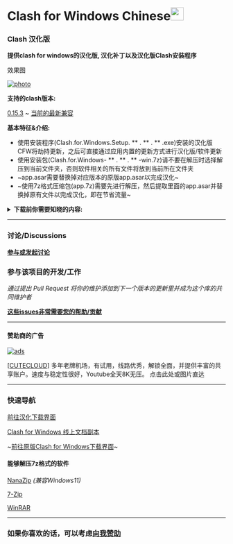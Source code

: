 # Clash for Windows Chinese<img src="https://github.com/Z-Siqi/Clash-for-Windows_Chinese/blob/main/image/image_clash.png?raw=true" width="30" height="30">
### Clash 汉化版

**提供clash for windows的汉化版, 汉化补丁以及汉化版Clash安装程序**

效果图

[![photo](https://github.com/user-attachments/assets/9df18f14-e7e9-45cf-afad-b75229cd9ee1)](https://github.com/Z-Siqi/Clash-for-Windows_Chinese/releases/)

**支持的clash版本:**

[0.15.3](https://github.com/Z-Siqi/Clash-for-Windows_Chinese/releases/tag/CFW-V0.15.3_CN-V4)
~
[当前的最新兼容](https://github.com/Z-Siqi/Clash-for-Windows_Chinese/releases/latest)

**基本特征&介绍:**

* 使用安装程序(Clash.for.Windows.Setup. ** . ** . ** .exe)安装的汉化版CFW将劫持更新，之后可直接通过应用内置的更新方式进行汉化版/软件更新
* 使用安装包(Clash.for.Windows- ** . ** . ** -win.7z)请不要在解压时选择解压到当前文件夹，否则软件相关的所有文件将放到当前所在文件夹
* ~app.asar需要替换掉对应版本的原版app.asar以完成汉化~
* ~使用7z格式压缩包(app.7z)需要先进行解压，然后提取里面的app.asar并替换掉原有文件以完成汉化，即在节省流量~

**<details><summary>下载前你需要知晓的内容:</summary>**

~**The repository was archived (Nov 3, 2023) due to: [README.md](https://github.com/Z-Siqi/Clash-for-Windows_Chinese/blob/main/CFW/README.md)**~

  **下载将代表你对以下内容无任何异议**

**非官方版本，Unofficial！** 

*简单来说，这个库提供的Clash for Windows是修改过的，请在向原版Clash for Windows反馈漏洞前先更换回原版*

**修改的方式/内容大致说明列表 (可能不适用于 Optimize 版本)**

    对Clash for Windows进行的修改:
      1, 修改"app.asar"文件中的"renderer.js"
      2, 修改"app.asar"文件中的"main.js"
      3, 修改"app.asar"文件中的其它内容(具体参见 https://github.com/Z-Siqi/Clash-for-Windows_Chinese/tree/main/app 目录下的所有 .md 文件)
    对Clash for Windows植入的第三方链接:
      1, https://github.com/Z-Siqi/Clash-for-Windows_Chinese-Attached
    对app.asar替换的文件:
      1, app.asar\dist\electron\static\*
    汉化的方式
      通过Notepad++进行替换 (已被淘汰)
        手动替换用表位置:
          Clash-for-Windows_Chinese/chinese_file/Clash_Sinicization_Comparison_Table
        下载链接:
          https://notepad-plus-plus.org/downloads/
      通过Replace Pioneer的Batch Rnuuer工具配合替换表进行批量替换
        替换表的位置:
          Clash-for-Windows_Chinese/chinese_file/Auto/main-chinese
          Clash-for-Windows_Chinese/chinese_file/Auto/renderer-chinese
        下载链接
          https://www.mind-pioneer.com/
      zh-cn.js的汉化方式:
        将文件中的"后"改为"前"
        在app.asar中的位置:
          app.asar\node_modules\moment\locale\zh-cn.js
    封包方式
      安装程序的封包程序:
        简易封包工具_3.2.0.1.exe (已被淘汰)
        Inno Setup Compiler
          下载链接:
            https://jrsoftware.org/isdl.php
      .7z扩展名的封包程序:
        7-zip (已弃用)
        下载链接:
          https://7-zip.org/
        NanaZip
        下载链接:
          In the Microsoft Store

**Optimize (优化) 版本**

源代码：https://github.com/Z-Siqi/Clash-for-Windows_Chinese/tree/main/app

**重要内容**

    ----------------------------------------------------
    * Important, You MUST agree!
    * 此项目不为中国大陆地区提供任何帮助与支持
    * 赞助商的一切内容与该库无关
    * 该库不承担由使用者造成的任何行为
    * 该库的所有内容仅存在于GitHub
    * 此汉化版适用于Clash for Windows免责声明的 1 ~ 6 条
    ----------------------------------------------------


**免责声明**

    免责声明如下:
      1. 本软件仅供学习和研究网络技术之用，用户必须遵守所在地区的法律法规，不得用于非法用途，本软件不对任何人的行为负责。 

      2. 用户在使用本软件时必须严格遵守所在国家/地区的法律、法规和政策。 因违反有关法律、法规和政策而导致的任何后果或责任由用户自行承担。

      3. 本软件不负责传输内容。 因此，如因使用本软件而产生任何问题或后果，由用户自行承担全部责任。

      4. 如本软件违反用户所在国家/地区的任何法律法规，用户必须立即停止使用并承担相应的法律责任。

      5. 用户在使用本软件时，即承认并同意本软件不能保证网络的稳定性、准确性、及时性和安全性。 因网络拥塞、防火墙限制、DNS污染、运营商干扰等原因造成的连接问题或无法连接，本软件不承担任何责任。

      6. 本软件不提供技术支持，对因用户使用本软件而造成的任何直接或间接损失，包括但不限于财产损失、数据丢失及其他形式的损失不承担任何责任。
</details>

*** 
### 讨论/Discussions

**[参与或发起讨论](https://github.com/Z-Siqi/Clash-for-Windows_Chinese/discussions)**

### 参与该项目的开发/工作
*通过提出 Pull Request 将你的维护添加到下一个版本的更新里并成为这个库的共同维护者*

**[这些issues非常需要您的帮助/贡献](https://github.com/Z-Siqi/Clash-for-Windows_Chinese/issues?q=label%3A%22Need+Help%22+)**

***

#### 赞助商的广告

[![ads](https://github.com/user-attachments/assets/9fd317b9-33c4-493c-b869-67e1cb6a853c)](https://live.cute-cloud.de/register?code=uIyXpA5O)

[[CUTECLOUD](https://live.cute-cloud.de/register?code=uIyXpA5O)] 多年老牌机场，有试用，线路优秀，解锁全面，并提供丰富的共享账户。速度与稳定性很好，Youtube全天8K无压。
点击此处或图片直达

***
### 快速导航
[前往汉化下载界面](https://github.com/Z-Siqi/Clash-for-Windows_Chinese/releases)

[Clash for Windows 线上文档副本](https://github.com/Z-Siqi/Clash-for-Windows_Chinese/wiki)

~[前往原版Clash for Windows下载界面](https://github.com/Fndroid/clash_for_windows_pkg/releases)~

#### 能够解压7z格式的软件

[NanaZip](https://github.com/M2Team/NanaZip) *(兼容Windows11)*

[7-Zip](https://www.7-zip.org/)

[WinRAR](https://www.rarlab.com/)

***

### 如果你喜欢的话，可以考虑[向我赞助](https://github.com/sponsors/Z-Siqi)
